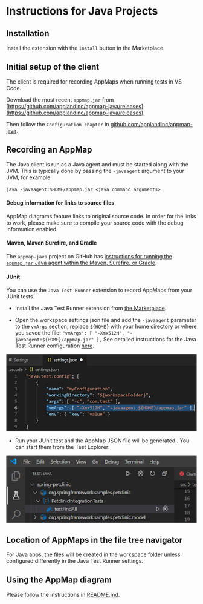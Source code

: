 # Instructions for Java Projects


## Installation

Install the extension with the `Install` button in the Marketplace.

## Initial setup of the client

The client is required for recording AppMaps when running tests in VS Code.

Download the most recent `appmap.jar` from [https://github.com/applandinc/appmap-java/releases](https://github.com/applandinc/appmap-java/releases). 

Then follow the `Configuration chapter` in [github.com/applandinc/appmap-java](github.com/applandinc/appmap-java#configuration).

## Recording an AppMap

The Java client is run as a Java agent and must be started along with the JVM. This is typically done by passing the `-javaagent` argument to your JVM, for example

`java -javaagent:$HOME/appmap.jar <java command arguments>`


#### Debug information for links to source files

AppMap diagrams feature links to original source code. In order for the links to work, please make sure to compile your source code with the debug information enabled.

#### Maven, Maven Surefire, and Gradle

The `appmap-java` project on GitHub has [instructions for running the `appmap.jar` Java agent within the Maven, Surefire, or Gradle](https://github.com/applandinc/appmap-java/blob/master/README.md#other-examples).


#### JUnit
You can use the `Java Test Runner` extension to record AppMaps from your JUnit tests.

- Install the Java Test Runner extension from [the Marketplace](https://marketplace.visualstudio.com/items?itemName=vscjava.vscode-java-test).

- Open the workspace settings json file and add the `-javaagent` parameter to the `vmArgs` section, replace `${HOME}` with your home directory or where you saved the file:
 `"vmArgs": [ "-Xmx512M", "-javaagent:${HOME}/appmap.jar" ],`
 See detailed instructions for the Java Test Runner configuration [here](https://github.com/Microsoft/vscode-java-test/wiki/Run-with-Configuration).


![Java Test Runner Configuration](./media/005.png "Java Test Runner Configuration")

- Run your JUnit test and the AppMap JSON file will be generated.. You can start them from the Test Explorer:

![Java Test Explorer](./media/006.png "Java Test Explorer")


## Location of AppMaps in the file tree navigator

For Java apps, the files will be created in the workspace folder unless configured differently in the Java Test Runner settings.


## Using the AppMap diagram

Please follow the instructions in [README.md](../README.md#using-the-appmap-diagram "README").